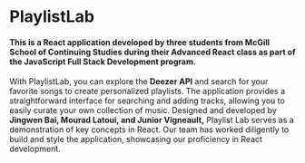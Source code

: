 # PlaylistLab
#### This is a React application developed by three students from McGill School of Continuing Studies during their Advanced React class as part of the JavaScript Full Stack Development program.

With PlaylistLab, you can explore the **Deezer API** and search for your
          favorite songs to create personalized playlists. The application
          provides a straightforward interface for searching and adding tracks,
          allowing you to easily curate your own collection of music. Designed
          and developed by **Jingwen Bai, Mourad Latoui, and Junior Vigneault,**
          Playlist Lab serves as a demonstration of key concepts in React. Our
          team has worked diligently to build and style the application,
          showcasing our proficiency in React development.
